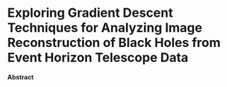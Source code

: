 # Exploring Gradient Descent Techniques for Analyzing Image Reconstruction of Black Holes from Event Horizon Telescope Data

**Abstract**


```{tableofcontents}
```
